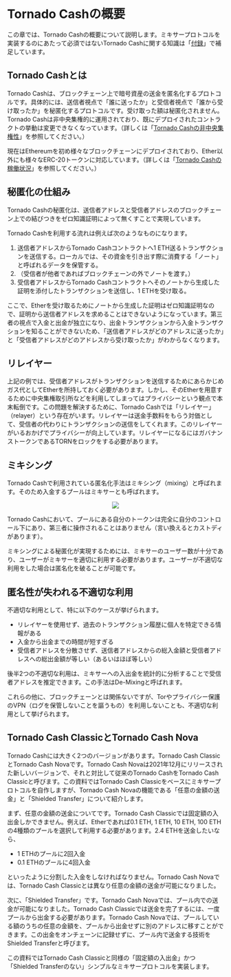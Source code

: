 # Tornado Cashの概要

この章では、Tornado Cashの概要について説明します。ミキサープロトコルを実装するのにあたって必須ではないTornado Cashに関する知識は「[付録](../appendix/index.md)」で補足しています。

## Tornado Cashとは

Tornado Cashは、ブロックチェーン上で暗号資産の送金を匿名化するプロトコルです。具体的には、送信者視点で「誰に送ったか」と受信者視点で「誰から受け取ったか」を秘匿化するプロトコルです。受け取った額は秘匿化されません。Tornado Cashは非中央集権的に運用されており、既にデプロイされたコントラクトの挙動は変更できなくなっています。（詳しくは「[Tornado Cashの非中央集権性](../appendix/tornado-cash-decentralization.md)」を参照してください。）

現在はEthereumを初め様々なブロックチェーンにデプロイされており、Ether以外にも様々なERC-20トークンに対応しています。（詳しくは「[Tornado Cashの稼働状況](../appendix/tornado-cash-status.md)」を参照してください。）

## 秘匿化の仕組み

Tornado Cashの秘匿化は、送信者アドレスと受信者アドレスのブロックチェーン上での結びつきをゼロ知識証明によって無くすことで実現しています。

Tornado Cashを利用する流れは例えば次のようなものになります。

1. 送信者アドレスからTornado Cashコントラクトへ1 ETH送るトランザクションを送信する。ローカルでは、その資金を引き出す際に消費する「ノート」と呼ばれるデータを保管する。
2. （受信者が他者であればブロックチェーンの外でノートを渡す。）
3. 受信者アドレスからTornado Cashコントラクトへそのノートから生成した証明を添付したトランザクションを送信し、1 ETHを受け取る。

ここで、Etherを受け取るためにノートから生成した証明はゼロ知識証明なので、証明から送信者アドレスを求めることはできないようになっています。第三者の視点で入金と出金が独立になり、出金トランザクションから入金トランザクションを知ることができないため、「送信者アドレスがどのアドレスに送ったか」と「受信者アドレスがどのアドレスから受け取ったか」がわからなくなります。

## リレイヤー

上記の例では、受信者アドレスがトランザクションを送信するためにあらかじめガス代としてEtherを所持しておく必要があります。しかし、そのEtherを用意するために中央集権取引所などを利用してしまってはプライバシーという観点で本末転倒です。この問題を解決するために、Tornado Cashでは「リレイヤー」（relayer）という存在がいます。リレイヤーは送金手数料をもらう対価として、受信者の代わりにトランザクションの送信をしてくれます。このリレイヤーがいるおかげでプライバシーが向上しています。リレイヤーになるにはガバナンストークンであるTORNをロックをする必要があります。

## ミキシング

Tornado Cashで利用されている匿名化手法はミキシング（mixing）と呼ばれます。そのため入金するプールはミキサーとも呼ばれます。

<div align="center"><img src="https://i.gyazo.com/c27b46832b43453394a1b5ba89205b50.png"></div>

Tornado Cashにおいて、プールにある自分のトークンは完全に自分のコントロール下にあり、第三者に操作されることはありません（言い換えるとカストディがあります）。

ミキシングによる秘匿化が実現するためには、ミキサーのユーザー数が十分であり、ユーザーがミキサーを適切に利用する必要があります。ユーザーが不適切な利用をした場合は匿名化を破ることが可能です。

## 匿名性が失われる不適切な利用

不適切な利用として、特に以下のケースが挙げられます。

- リレイヤーを使用せず、過去のトランザクション履歴に個人を特定できる情報がある
- 入金から出金までの時間が短すぎる
- 受信者アドレスを分散させず、送信者アドレスからの総入金額と受信者アドレスへの総出金額が等しい（あるいはほぼ等しい）

後半2つの不適切な利用は、ミキサーへの入出金を統計的に分析することで受信者アドレスを推定できます。この手法はDe-Mixingと呼ばれます。

これらの他に、ブロックチェーンとは関係ないですが、Torやプライバシー保護のVPN（ログを保管しないことを謳うもの）を利用しないことも、不適切な利用として挙げられます。

## Tornado Cash ClassicとTornado Cash Nova

Tornado Cashには大きく2つのバージョンがあります。Tornado Cash ClassicとTornado Cash Novaです。Tornado Cash Novaは2021年12月にリリースされた新しいバージョンで、それと対比して従来のTornado CashをTornado Cash Classicと呼びます。この資料ではTornado Cash Classicをベースにミキサープロトコルを自作しますが、Tornado Cash Novaの機能である「任意の金額の送金」と「Shielded Transfer」について紹介します。

まず、任意の金額の送金についてです。Tornado Cash Classicでは固定額の入出金しかできません。例えば、Etherであれば0.1 ETH, 1 ETH, 10 ETH, 100 ETHの4種類のプールを選択して利用する必要があります。2.4 ETHを送金したいなら、
- 1 ETHのプールに2回入金
- 0.1 ETHのプールに4回入金

といったように分割した入金をしなければなりません。Tornado Cash Novaでは、Tornado Cash Classicとは異なり任意の金額の送金が可能になりました。

次に、「Shielded Transfer」です。Tornado Cash Novaでは、プール内での送金が可能になりました。Tornado Cash Classicでは送金を完了するには、一度プールから出金する必要があります。Tornado Cash Novaでは、プールしている額のうちの任意の金額を、プールから出金せずに別のアドレスに移すことができます。この出金をオンチェーンに記録せずに、プール内で送金する技術をShielded Transferと呼びます。

この資料ではTornado Cash Classicと同様の「固定額の入出金」かつ「Shielded Transferのない」シンプルなミキサープロトコルを実装します。
